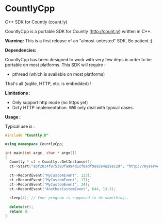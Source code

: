 CountlyCpp
==========

C++ SDK for Countly (count.ly)


CountlyCpp is a portable SDK for Countly (http://count.ly) written in C++.

**Warning:**
This is a first release of an "almost-untested" SDK. Be patient ;)

**Dependencies:**

CountlyCpp has been designed to work with very few deps in order to be portable on most platforms.
This SDK will require :
* pthread (which is available on most platforms)

That's all (sqlite, HTTP, etc. is embedded) !

**Limitations :**
* Only support http mode (no https yet)
* Dirty HTTP implementation. Will only deal with typical cases.

**Usage :**

Typical use is :

```C++
#include "Countly.h"

using namespace CountlyCpp;

int main(int argc, char * argv[])
{
  Countly * ct = Countly::GetInstance();
  ct->Start("abf2034f975393fa994d1cf8adf9a93e4a29ac29", "http://myserver.com", 8080);
  
  ct->RecordEvent("MyCustomEvent", 123);
  ct->RecordEvent("MyCustomEvent", 17);
  ct->RecordEvent("MyCustomEvent", 34);
  ct->RecordEvent("AnotherCustomEvent", 644, 13.3);
 
  sleep(4); // Your program is supposed to do something..
  
  delete(ct);
  return 0;
}
```
